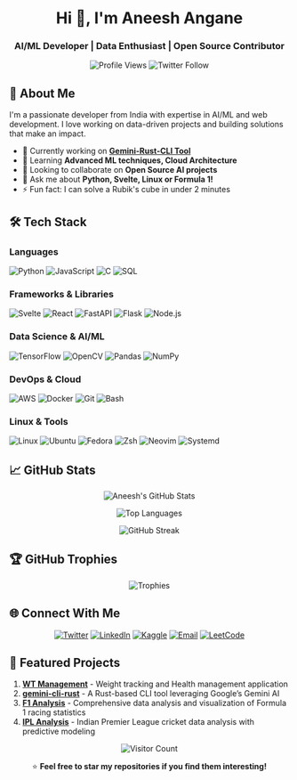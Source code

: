 <h1 align="center">Hi 👋, I'm Aneesh Angane</h1>
<h3 align="center">AI/ML Developer | Data Enthusiast | Open Source Contributor</h3>

<div align="center">
  
  ![Profile Views](https://komarev.com/ghpvc/?username=code-with-aneesh&label=Profile%20views&color=0e75b6&style=flat)
  ![Twitter Follow](https://img.shields.io/twitter/follow/syntax_sensei24?style=social)
  
</div>

## 🚀 About Me

I'm a passionate developer from India with expertise in AI/ML and web development. I love working on data-driven projects and building solutions that make an impact.

- 🔭 Currently working on **[Gemini-Rust-CLI Tool](https://github.com/code-with-aneesh/gemini-cli-rust)**
- 🌱 Learning **Advanced ML techniques, Cloud Architecture**
- 👯 Looking to collaborate on **Open Source AI projects**
- 💬 Ask me about **Python, Svelte, Linux or Formula 1!**
- ⚡ Fun fact: I can solve a Rubik's cube in under 2 minutes

## 🛠 Tech Stack

### Languages
![Python](https://img.shields.io/badge/-Python-3776AB?style=flat&logo=python&logoColor=white)
![JavaScript](https://img.shields.io/badge/-JavaScript-F7DF1E?style=flat&logo=javascript&logoColor=black)
![C](https://img.shields.io/badge/-C-A8B9CC?style=flat&logo=c&logoColor=white)
![SQL](https://img.shields.io/badge/-SQL-4479A1?style=flat&logo=postgresql&logoColor=white)

### Frameworks & Libraries
![Svelte](https://img.shields.io/badge/-Svelte-FF3E00?style=flat&logo=svelte&logoColor=white)
![React](https://img.shields.io/badge/-React-61DAFB?style=flat&logo=react&logoColor=black)
![FastAPI](https://img.shields.io/badge/-FastAPI-009688?style=flat&logo=fastapi&logoColor=white)
![Flask](https://img.shields.io/badge/-Flask-000000?style=flat&logo=flask&logoColor=white)
![Node.js](https://img.shields.io/badge/-Node.js-339933?style=flat&logo=node.js&logoColor=white)

### Data Science & AI/ML
![TensorFlow](https://img.shields.io/badge/-TensorFlow-FF6F00?style=flat&logo=tensorflow&logoColor=white)
![OpenCV](https://img.shields.io/badge/-OpenCV-5C3EE8?style=flat&logo=opencv&logoColor=white)
![Pandas](https://img.shields.io/badge/-Pandas-150458?style=flat&logo=pandas&logoColor=white)
![NumPy](https://img.shields.io/badge/-NumPy-013243?style=flat&logo=numpy&logoColor=white)

### DevOps & Cloud
![AWS](https://img.shields.io/badge/-AWS-232F3E?style=flat&logo=amazon-aws&logoColor=white)
![Docker](https://img.shields.io/badge/-Docker-2496ED?style=flat&logo=docker&logoColor=white)
![Git](https://img.shields.io/badge/-Git-F05032?style=flat&logo=git&logoColor=white)
![Bash](https://img.shields.io/badge/-Bash-4EAA25?style=flat&logo=gnu-bash&logoColor=white)

### Linux & Tools
![Linux](https://img.shields.io/badge/-Linux-FCC624?style=flat&logo=linux&logoColor=black)
![Ubuntu](https://img.shields.io/badge/-Ubuntu-E95420?style=flat&logo=ubuntu&logoColor=white)
![Fedora](https://img.shields.io/badge/-Fedora-294172?style=flat&logo=fedora&logoColor=white)
![Zsh](https://img.shields.io/badge/-Zsh-F15A24?style=flat&logo=gnu-bash&logoColor=white)
![Neovim](https://img.shields.io/badge/-Neovim-57A143?style=flat&logo=neovim&logoColor=white)
![Systemd](https://img.shields.io/badge/-Systemd-222222?style=flat&logo=linux&logoColor=white)


## 📈 GitHub Stats

<div align="center">
  
  ![Aneesh's GitHub Stats](https://github-readme-stats.vercel.app/api?username=code-with-aneesh&show_icons=true&theme=radical&hide_border=true)
  
  ![Top Languages](https://github-readme-stats.vercel.app/api/top-langs/?username=code-with-aneesh&layout=compact&theme=radical&hide_border=true)
  
  ![GitHub Streak](https://github-readme-streak-stats.herokuapp.com/?user=code-with-aneesh&theme=radical&hide_border=true)
  
</div>

## 🏆 GitHub Trophies

<div align="center">
  
  ![Trophies](https://github-profile-trophy.vercel.app/?username=code-with-aneesh&theme=radical&no-frame=true&column=7)
  
</div>

## 🌐 Connect With Me

<div align="center">
  
  [![Twitter](https://img.shields.io/badge/-Twitter-1DA1F2?style=for-the-badge&logo=twitter&logoColor=white)](https://twitter.com/syntax_sensei24)
  [![LinkedIn](https://img.shields.io/badge/-LinkedIn-0077B5?style=for-the-badge&logo=linkedin&logoColor=white)](https://www.linkedin.com/in/aneesh-angane)
  [![Kaggle](https://img.shields.io/badge/-Kaggle-20BEFF?style=for-the-badge&logo=kaggle&logoColor=white)](https://kaggle.com/aneesh24)
  [![Email](https://img.shields.io/badge/-Email-D14836?style=for-the-badge&logo=gmail&logoColor=white)](mailto:anesh.angane@gmail.com)
  [![LeetCode](https://img.shields.io/badge/-LeetCode-FFA116?style=for-the-badge&logo=leetcode&logoColor=white)](https://www.leetcode.com/omega_code)
  
</div>

## 🎯 Featured Projects

1. **[WT Management](https://github.com/code-with-aneesh/wt-management)** - Weight tracking and Health management application
2. **[gemini-cli-rust](https://github.com/code-with-aneesh/gemini-cli-rust)** - A Rust-based CLI tool leveraging Google’s Gemini AI
3. **[F1 Analysis](https://github.com/code-with-aneesh/F1_Analysis)** - Comprehensive data analysis and visualization of Formula 1 racing statistics
4. **[IPL Analysis](https://github.com/code-with-aneesh/ipl_analysis)** - Indian Premier League cricket data analysis with predictive modeling


<div align="center">
  
  ![Visitor Count](https://profile-counter.glitch.me/code-with-aneesh/count.svg)
  
  ⭐ **Feel free to star my repositories if you find them interesting!**
  
</div>
